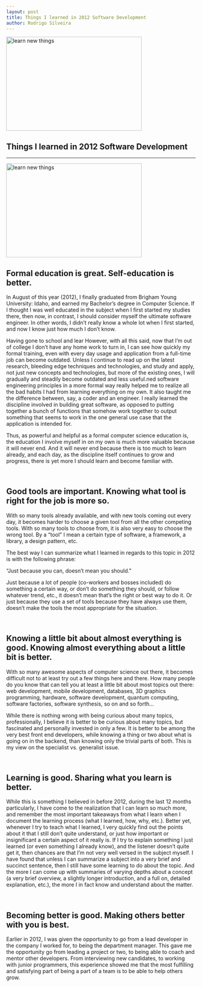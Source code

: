 ```yaml
---
layout: post
title: Things I learned in 2012 Software Development
author: Rodrigo Silveira
---
```


<img style="display: block;" title="learn-new-things" src="http://rodrigo-silveira.com/wp-content/uploads/2012/12/learn-new-things.jpg" alt="learn new things" width="360" height="250" />

## Things I learned in 2012 Software Development
-----

<img style="display: block;" title="learn-new-things" src="http://rodrigo-silveira.com/wp-content/uploads/2012/12/learn-new-things.jpg" alt="learn new things" width="360" height="250" />
<h2><strong>Formal education is great. Self-education is better.</strong></h2>
In August of this year (2012), I finally graduated from Brigham Young University: Idaho, and earned my Bachelor’s degree in Computer Science. If I thought I was well educated in the subject when I first started my studies there, then now, in contrast, I should consider myself the ultimate software engineer. In other words, I didn’t really know a whole lot when I first started, and now I know just how much I don’t know.

Having gone to school and lear
However, with all this said, now that I’m out of college I don’t have any home work to turn in, I can see how quickly my formal training, even with every day usage and application from a full-time job can become outdated. Unless I continue to read up on the latest research, bleeding edge techniques and technologies, and study and apply, not just new concepts and technologies, but more of the existing ones, I will gradually and steadily become outdated and less useful.ned software engineering principles in a more formal way really helped me to realize all the bad habits I had from learning everything on my own. It also taught me the difference between, say, a coder and an engineer. I really learned the discipline involved in building great software, as opposed to putting together a bunch of functions that somehow work together to output something that seems to work in the one general use case that the application is intended for.

Thus, as powerful and helpful as a formal computer science education is, the education I involve myself in on my own is much more valuable because it will never end. And it will never end because there is too much to learn already, and each day, as the discipline itself continues to grow and progress, there is yet more I should learn and become familiar with.

&nbsp;
<h2><strong>Good tools are important. Knowing what tool is right for the job is more so.</strong></h2>
With so many tools already available, and with new tools coming out every day, it becomes harder to choose a given tool from all the other competing tools. With so many tools to choose from, it is also very easy to choose the wrong tool. By a “tool” I mean a certain type of software, a framework, a library, a design pattern, etc.

The best way I can summarize what I learned in regards to this topic in 2012 is with the following phrase:

“Just because you can, doesn’t mean you should.”

Just because a lot of people (co-workers and bosses included) do something a certain way, or don’t do something they should, or follow whatever trend, etc., it doesn’t mean that’s the right or best way to do it. Or just because they use a set of tools because they have always use them, doesn’t make the tools the most appropriate for the situation.

<strong> </strong>
<h2><strong>Knowing a little bit about almost everything is good. Knowing almost everything about a little bit is better.</strong></h2>
With so many awesome aspects of computer science out there, it becomes difficult not to at least try out a few things here and there. How many people do you know that can tell you at least a little bit about most topics out there: web development, mobile development, databases, 3D graphics programming, hardware, software development, quantum computing, software factories, software synthesis, so on and so forth…

While there is nothing wrong with being curious about many topics, professionally, I believe it is better to be curious about many topics, but fascinated and personally invested in only a few. It is better to be among the very best front end developers, while knowing a thing or two about what is going on in the backend, than knowing only the trivial parts of both. This is my view on the specialist vs. generalist issue.

&nbsp;
<h2><strong>Learning is good. Sharing what you learn is better.</strong></h2>
While this is something I believed in before 2012, during the last 12 months particularly, I have come to the realization that I can learn so much more, and remember the most important takeaways from what I learn when I document the learning process (what I learned, how, why, etc.). Better yet, whenever I try to teach what I learned, I very quickly find out the points about it that I still don’t quite understand, or just how important or insignificant a certain aspect of it really is. If I try to explain something I just learned (or even something I already know), and the listener doesn’t quite get it, then chances are that I’m not very well versed in the subject myself. I have found that unless I can summarize a subject into a very brief and succinct sentence, then I still have some learning to do about the topic. And the more I can come up with summaries of varying depths about a concept (a very brief overview, a slightly longer introduction, and a full on, detailed explanation, etc.), the more I in fact know and understand about the matter.

<strong> </strong>
<h2><strong>Becoming better is good. Making others better with you is best.</strong></h2>
Earlier in 2012, I was given the opportunity to go from a lead developer in the company I worked for, to being the department manager. This gave me the opportunity go from leading a project or two, to being able to coach and mentor other developers. From interviewing new candidates, to working with junior programmers, this experience showed me that the most fulfilling and satisfying part of being a part of a team is to be able to help others grow.

<strong> </strong>